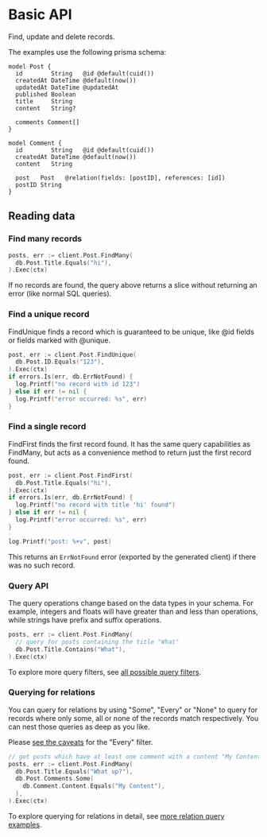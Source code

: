 # Basic API

Find, update and delete records.

The examples use the following prisma schema:

```prisma
model Post {
  id        String   @id @default(cuid())
  createdAt DateTime @default(now())
  updatedAt DateTime @updatedAt
  published Boolean
  title     String
  content   String?

  comments Comment[]
}

model Comment {
  id        String   @id @default(cuid())
  createdAt DateTime @default(now())
  content   String

  post   Post   @relation(fields: [postID], references: [id])
  postID String
}
```

## Reading data

### Find many records

```go
posts, err := client.Post.FindMany(
  db.Post.Title.Equals("hi"),
).Exec(ctx)
```

If no records are found, the query above returns a slice without returning an error (like normal SQL queries).

### Find a unique record

FindUnique finds a record which is guaranteed to be unique, like @id fields or fields marked with @unique.

```go
post, err := client.Post.FindUnique(
  db.Post.ID.Equals("123"),
).Exec(ctx)
if errors.Is(err, db.ErrNotFound) {
  log.Printf("no record with id 123")
} else if err != nil {
  log.Printf("error occurred: %s", err)
}
```

### Find a single record

FindFirst finds the first record found. It has the same query capabilities as FindMany, but acts as a convenience method
to return just the first record found.

```go
post, err := client.Post.FindFirst(
  db.Post.Title.Equals("hi"),
).Exec(ctx)
if errors.Is(err, db.ErrNotFound) {
  log.Printf("no record with title 'hi' found")
} else if err != nil {
  log.Printf("error occurred: %s", err)
}

log.Printf("post: %+v", post)
```

This returns an `ErrNotFound` error (exported by the generated client) if there was no such record.

### Query API

The query operations change based on the data types in your schema. For example, integers and floats will have greater
than and less than operations, while strings have prefix and suffix operations.

```go
posts, err := client.Post.FindMany(
  // query for posts containing the title "What"
  db.Post.Title.Contains("What"),
).Exec(ctx)
```

To explore more query filters, see [all possible query filters](filters.md).

### Querying for relations

You can query for relations by using "Some", "Every" or "None" to query for records where only some, all or none of the records match
respectively. You can nest those queries as deep as you like.

Please [see the caveats](https://github.com/prisma/prisma/issues/18193) for the "Every" filter.

```go
// get posts which have at least one comment with a content "My Content" and that post's titles are all "What up?"
posts, err := client.Post.FindMany(
  db.Post.Title.Equals("What up?"),
  db.Post.Comments.Some(
    db.Comment.Content.Equals("My Content"),
  ),
).Exec(ctx)
```

To explore querying for relations in detail, see [more relation query examples](relations.md).
